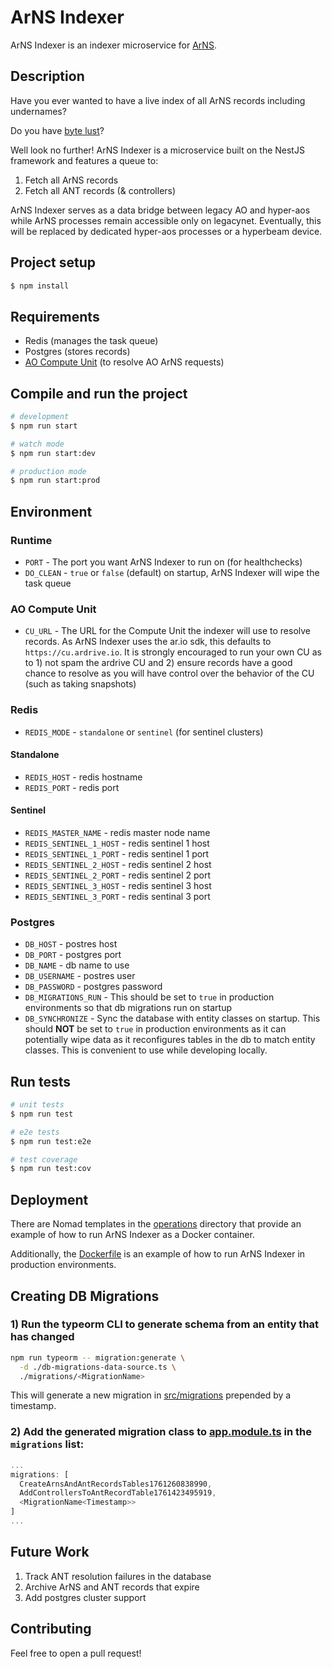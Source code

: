 # ArNS Indexer
ArNS Indexer is an indexer microservice for [ArNS](https://github.com/ar-io).

## Description

Have you ever wanted to have a live index of all ArNS records including undernames?

Do you have [byte lust](https://x.com/vilenarios/status/1979643531141505316)?

Well look no further!  ArNS Indexer is a microservice built on the NestJS framework and features a queue to:

1) Fetch all ArNS records
2) Fetch all ANT records (& controllers)

ArNS Indexer serves as a data bridge between legacy AO and hyper-aos while ArNS processes remain accessible only on legacynet.  Eventually, this will be replaced by dedicated hyper-aos processes or a hyperbeam device.

## Project setup

```bash
$ npm install
```

## Requirements
- Redis (manages the task queue)
- Postgres (stores records)
- [AO Compute Unit](https://github.com/permaweb/ao) (to resolve AO ArNS requests)

## Compile and run the project

```bash
# development
$ npm run start

# watch mode
$ npm run start:dev

# production mode
$ npm run start:prod
```

## Environment
### Runtime
- `PORT` - The port you want ArNS Indexer to run on (for healthchecks)
- `DO_CLEAN` - `true` or `false` (default)
  on startup, ArNS Indexer will wipe the task queue

### AO Compute Unit
- `CU_URL` - The URL for the Compute Unit the indexer will use to resolve records.  As ArNS Indexer uses the ar.io sdk, this defaults to `https://cu.ardrive.io`.  It is strongly encouraged to run your own CU as to 1) not spam the ardrive CU and 2) ensure records have a good chance to resolve as you will have control over the behavior of the CU (such as taking snapshots)

### Redis
- `REDIS_MODE` - `standalone` or `sentinel` (for sentinel clusters)

#### Standalone
- `REDIS_HOST` - redis hostname
- `REDIS_PORT` - redis port

#### Sentinel
- `REDIS_MASTER_NAME` - redis master node name
- `REDIS_SENTINEL_1_HOST` - redis sentinel 1 host
- `REDIS_SENTINEL_1_PORT` - redis sentinel 1 port
- `REDIS_SENTINEL_2_HOST` - redis sentinel 2 host
- `REDIS_SENTINEL_2_PORT` - redis sentinel 2 port
- `REDIS_SENTINEL_3_HOST` - redis sentinel 3 host
- `REDIS_SENTINEL_3_PORT` - redis sentinal 3 port

### Postgres
- `DB_HOST` - postres host
- `DB_PORT` - postgres port
- `DB_NAME` - db name to use
- `DB_USERNAME` - postres user
- `DB_PASSWORD` - postgres password
- `DB_MIGRATIONS_RUN` - This should be set to `true` in production environments
so that db migrations run on startup
- `DB_SYNCHRONIZE` - Sync the database with entity classes on startup. This should **NOT** be set to `true` in production environments as it can potentially wipe data as it reconfigures tables in the db to match entity classes.  This is convenient to use while developing locally.

## Run tests

```bash
# unit tests
$ npm run test

# e2e tests
$ npm run test:e2e

# test coverage
$ npm run test:cov
```

## Deployment

There are Nomad templates in the [operations](./operations) directory that provide an example of how to run ArNS Indexer as a Docker container.

Additionally, the [Dockerfile](./Dockerfile) is an example of how to run ArNS Indexer in production environments.

## Creating DB Migrations

### 1) Run the typeorm CLI to generate schema from an entity that has changed
```bash
npm run typeorm -- migration:generate \
  -d ./db-migrations-data-source.ts \
  ./migrations/<MigrationName>
```
This will generate a new migration in [src/migrations](./src/migrations) prepended by a timestamp.

### 2) Add the generated migration class to [app.module.ts](./src/app.module.ts) in the `migrations` list:

```typescript
...
migrations: [
  CreateArnsAndAntRecordsTables1761260838990,
  AddControllersToAntRecordTable1761423495919,
  <MigrationName<Timestamp>>
]
...
```

## Future Work
1) Track ANT resolution failures in the database
2) Archive ArNS and ANT records that expire
3) Add postgres cluster support

## Contributing
Feel free to open a pull request!
